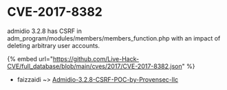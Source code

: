 # CVE-2017-8382

admidio 3.2.8 has CSRF in adm_program/modules/members/members_function.php with an impact of deleting arbitrary user accounts.

{% embed url="https://github.com/Live-Hack-CVE/full_database/blob/main/cves/2017/CVE-2017-8382.json" %}


* faizzaidi ~> [Admidio-3.2.8-CSRF-POC-by-Provensec-llc](https://zeste.alice-snow.ru/2017/database/cve-2017-8382/admidio-3.2.8-csrf-poc-by-provensec-llc-faizzaidi)